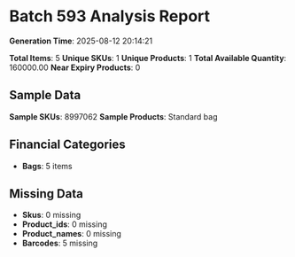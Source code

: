 # Batch 593 Analysis Report

**Generation Time**: 2025-08-12 20:14:21

**Total Items**: 5
**Unique SKUs**: 1
**Unique Products**: 1
**Total Available Quantity**: 160000.00
**Near Expiry Products**: 0

## Sample Data
**Sample SKUs**: 8997062
**Sample Products**: Standard bag

## Financial Categories
- **Bags**: 5 items

## Missing Data
- **Skus**: 0 missing
- **Product_ids**: 0 missing
- **Product_names**: 0 missing
- **Barcodes**: 5 missing
